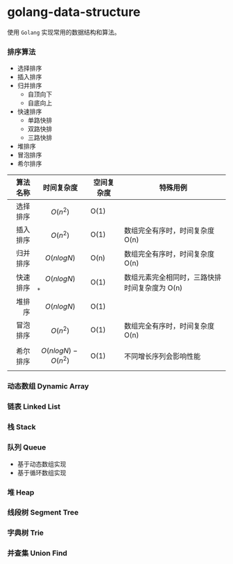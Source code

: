 # golang-data-structure

使用 `Golang` 实现常用的数据结构和算法。

### 排序算法
- 选择排序
- 插入排序
- 归并排序
  + 自顶向下
  + 自底向上
- 快速排序
  + 单路快排
  + 双路快排
  + 三路快排
- 堆排序
- 冒泡排序
- 希尔排序

| 算法名称 | 时间复杂度                 | 空间复杂度 | 特殊用例                      |
|-----:|-----------------------|-------|---------------------------|
| 选择排序 | $$O(n^{2})$$          | O(1)  |                           |
| 插入排序 | $$O(n^{2})  $$        | O(1)  | 数组完全有序时，时间复杂度 O(n)        |
| 归并排序 | $$O(nlogN)$$          | O(n)  | 数组完全有序时，时间复杂度 O(n)        |
| 快速排序 | $$O(nlogN)$$ `*`      | O(1)  | 数组元素完全相同时，三路快排时间复杂度为 O(n) |
|  堆排序 | $$O(nlogN)  $$        | O(1)  |                           |
| 冒泡排序 | $$O(n^{2}) $$         | O(1)  | 数组完全有序时，时间复杂度 O(n)        |
| 希尔排序 | $$O(nlogN)-O(n^{2})$$ | O(1)  | 不同增长序列会影响性能               |

### 动态数组 Dynamic Array
### 链表 Linked List
### 栈 Stack
### 队列 Queue
- 基于动态数组实现
- 基于循环数组实现
### 堆 Heap
### 线段树 Segment Tree 
### 字典树 Trie
### 并查集 Union Find

